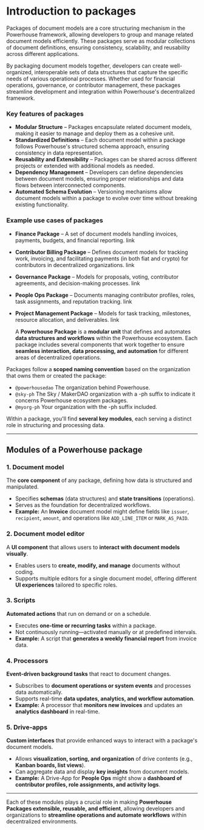 # Introduction to packages

Packages of document models are a core structuring mechanism in the Powerhouse framework, allowing developers to group and manage related document models efficiently. These packages serve as modular collections of document definitions, ensuring consistency, scalability, and reusability across different applications.

By packaging document models together, developers can create well-organized, interoperable sets of data structures that capture the specific needs of various operational processes. Whether used for financial operations, governance, or contributor management, these packages streamline development and integration within Powerhouse's decentralized framework.

### Key features of packages

- **Modular Structure** – Packages encapsulate related document models, making it easier to manage and deploy them as a cohesive unit.
- **Standardized Definitions** – Each document model within a package follows Powerhouse's structured schema approach, ensuring consistency in data representation.
- **Reusability and Extensibility** – Packages can be shared across different projects or extended with additional models as needed.
- **Dependency Management** – Developers can define dependencies between document models, ensuring proper relationships and data flows between interconnected components.
- **Automated Schema Evolution** – Versioning mechanisms allow document models within a package to evolve over time without breaking existing functionality.

### Example use cases of packages

- **Finance Package** – A set of document models handling invoices, payments, budgets, and financial reporting. link
- **Contributor Billing Package** – Defines document models for tracking work, invoicing, and facilitating payments (in both fiat and crypto) for contributors in decentralized organizations. link
- **Governance Package** – Models for proposals, voting, contributor agreements, and decision-making processes. link
- **People Ops Package** – Documents managing contributor profiles, roles, task assignments, and reputation tracking. link
- **Project Management Package** – Models for task tracking, milestones, resource allocation, and deliverables. link  


    A **Powerhouse Package** is a **modular unit** that defines and automates **data structures and workflows** within the Powerhouse ecosystem. Each package includes several components that work together to ensure **seamless interaction, data processing, and automation** for different areas of decentralized operations.

Packages follow a **scoped naming convention** based on the organization that owns them or created the package:

- `@powerhousedao` The organization behind Powerhouse.
- `@sky-ph` The Sky / MakerDAO organization with a -ph suffix to indicate it concerns Powerhouse ecosystem packages.
- `@myorg-ph` Your organization with the -ph suffix included.

Within a package, you'll find **several key modules**, each serving a distinct role in structuring and processing data.

---

## Modules of a Powerhouse package

### 1. Document model

The **core component** of any package, defining how data is structured and manipulated.

- Specifies **schemas** (data structures) and **state transitions** (operations).
- Serves as the foundation for decentralized workflows.
- **Example:** An **Invoice** document model might define fields like `issuer`, `recipient`, `amount`, and operations like `ADD_LINE_ITEM` or `MARK_AS_PAID`.

### 2. Document model editor

A **UI component** that allows users to **interact with document models visually**.

- Enables users to **create, modify, and manage** documents without coding.
- Supports multiple editors for a single document model, offering different **UI experiences** tailored to specific roles.

### 3. Scripts

**Automated actions** that run on demand or on a schedule.

- Executes **one-time or recurring tasks** within a package.
- Not continuously running—activated manually or at predefined intervals.
- **Example:** A script that **generates a weekly financial report** from invoice data.

### 4. Processors

**Event-driven background tasks** that react to document changes.

- Subscribes to **document operations or system events** and processes data automatically.
- Supports real-time **data updates, analytics, and workflow automation**.
- **Example:** A processor that **monitors new invoices** and updates an **analytics dashboard** in real-time.

### 5. Drive-apps

**Custom interfaces** that provide enhanced ways to interact with a package's document models.

- Allows **visualization, sorting, and organization** of drive contents (e.g., **Kanban boards, list views**).
- Can aggregate data and display **key insights** from document models.
- **Example:** A Drive-App for **People Ops** might show a **dashboard of contributor profiles, role assignments, and activity logs**.

---

Each of these modules plays a crucial role in making **Powerhouse Packages extensible, reusable, and efficient**, allowing developers and organizations to **streamline operations and automate workflows** within decentralized environments.